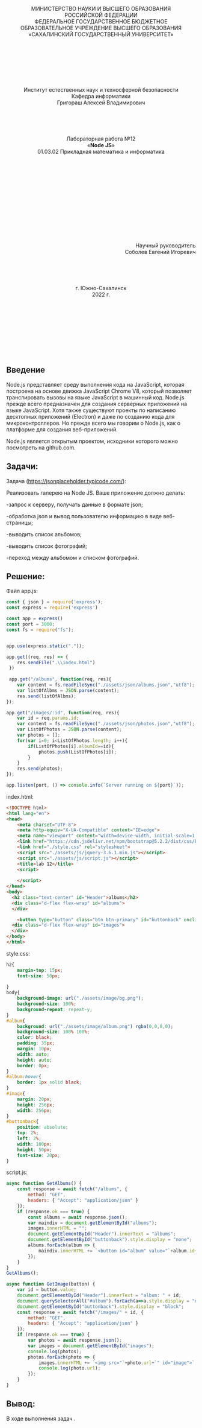 <p align = "center">МИНИСТЕРСТВО НАУКИ И ВЫСШЕГО ОБРАЗОВАНИЯ<br>
РОССИЙСКОЙ ФЕДЕРАЦИИ<br>
ФЕДЕРАЛЬНОЕ ГОСУДАРСТВЕННОЕ БЮДЖЕТНОЕ<br>
ОБРАЗОВАТЕЛЬНОЕ УЧРЕЖДЕНИЕ ВЫСШЕГО ОБРАЗОВАНИЯ<br>
«САХАЛИНСКИЙ ГОСУДАРСТВЕННЫЙ УНИВЕРСИТЕТ»</p>
<br><br><br><br><br><br>
<p align = "center">Институт естественных наук и техносферной безопасности<br>Кафедра информатики<br>Григораш Алексей Владимирович</p>
<br><br><br>
<p align = "center">Лабораторная работа №12<br>«<strong>Node JS</strong>»<br>01.03.02 Прикладная математика и информатика</p>
<br><br><br><br><br><br><br><br><br><br><br><br>
<p align = "right">Научный руководитель<br>
Соболев Евгений Игоревич</p>
<br><br><br>
<p align = "center">г. Южно-Сахалинск<br>2022 г.</p>
<br><br><br><br><br><br><br><br>

## Введение

Node.js представляет среду выполнения кода на JavaScript, которая построена на основе движка JavaScript Chrome V8, который позволяет транслировать вызовы на языке JavaScript в машинный код. Node.js прежде всего предназначен для создания серверных приложений на языке JavaScript. Хотя также существуют проекты по написанию десктопных приложений (Electron) и даже по созданию кода для микроконтроллеров. Но прежде всего мы говорим о Node.js, как о платформе для создания веб-приложений.

Node.js является открытым проектом, исходники которого можно посмотреть на github.com.

## Задачи:

Задача (https://jsonplaceholder.typicode.com/):

Реализовать галерею на Node JS. Ваше приложение должно делать: 

-запрос к серверу, получать данные в формате json;

-обработка json и вывод пользователю информацию в виде веб-страницы;

-выводить список альбомов;

-выводить список фотографий;

-переход между альбомом и списком фотографий.

## Решение:
Файл app.js:
```js
const { json } = require('express');
const express = require('express')

const app = express()
const port = 3000;
const fs = require("fs");


app.use(express.static("."));

app.get((req, res) => {
    res.sendFile(".\\index.html")
 })
 
 app.get("/albums", function(req, res){
    var content = fs.readFileSync("./assets/json/albums.json","utf8");
    var listOfAlbms = JSON.parse(content);
    res.send(listOfAlbms);
});

app.get("/images/:id", function(req, res){
    var id = req.params.id; 
    var content = fs.readFileSync("./assets/json/photos.json","utf8");
    var ListOfPhotos = JSON.parse(content);
    var photos = [];
    for(var i=0; i<ListOfPhotos.length; i++){
        if(ListOfPhotos[i].albumId==id){
            photos.push(ListOfPhotos[i]);
        }
    }
    res.send(photos);
});

app.listen(port, () => console.info(`Server running on ${port}`));

```
index.html:
```html
<!DOCTYPE html>
<html lang="en">
<head>
    <meta charset="UTF-8">
    <meta http-equiv="X-UA-Compatible" content="IE=edge">
    <meta name="viewport" content="width=device-width, initial-scale=1.0">
    <link href="https://cdn.jsdelivr.net/npm/bootstrap@5.2.2/dist/css/bootstrap.min.css" rel="stylesheet" integrity="sha384-Zenh87qX5JnK2Jl0vWa8Ck2rdkQ2Bzep5IDxbcnCeuOxjzrPF/et3URy9Bv1WTRi" crossorigin="anonymous">
    <link href="./style.css" rel="stylesheet">
    <script src="./assets/js/jquery-3.6.1.min.js"></script>
    <script src="./assets/js/script.js"></script>
    <title>lab 12</title>
    <script>
          
    </script>
</head>
<body>
  <h2 class="text-center" id="Header">albums</h2>
  <div class="d-flex flex-wrap" id="albums">
  </div>

    <button type="button" class="btn btn-primary" id="buttonback" onclick="GetAlbums()">back</button>
  <div class="d-flex flex-wrap" id="images">
  </div>
</body>
</html>
```
style.css:
```css
h2{
    margin-top: 15px;
    font-size: 50px;
    
}
body{
    background-image: url("./assets/image/bg.png");
    background-size: 100%;    
    background-repeat: repeat-y;
}
#album{
    background: url("./assets/image/album.png") rgba(0,0,0,0);
    background-size: 100% 100%;
    color: black;
    padding: 35px;
    margin: 10px;
    width: auto;
    height: auto;
    border: 0px;
}
#album:hover{
    border: 1px solid black;
}
#image{
    margin: 20px;
    height: 256px;
    width: 256px;
}
#buttonback{
    position: absolute;
    top: 2%;
    left: 2%;
    width: 100px;
    height: 50px;
    font-size: 20px;
}
```

script.js:
```js
async function GetAlbums() {
    const response = await fetch("/albums", {
        method: "GET",
        headers: { "Accept": "application/json" }
    });
    if (response.ok === true) {
        const albums = await response.json();
        var maindiv = document.getElementById("albums"); 
        images.innerHTML = "";
        document.getElementById("Header").innerText = "albums";
        document.getElementById("buttonback").style.display = "none";
        albums.forEach(album => {
            maindiv.innerHTML += `<button id="album" value="`+album.id+`"onclick="GetImage(this)">`+album.id+"</button>";
        });
    }
}
GetAlbums();

async function GetImage(button) {
    var id = button.value;
    document.getElementById("Header").innerText = "album: " + id;
    document.querySelectorAll("#album").forEach(a=>a.style.display = "none");
    document.getElementById("buttonback").style.display = "block";
    const response = await fetch("/images/" + id, {
        method: "GET",
        headers: { "Accept": "application/json" }
    });
    if (response.ok === true) {
        var photos = await response.json();
        var images = document.getElementById("images"); 
        console.log(photos);
        photos.forEach(photo => {
            images.innerHTML += `<img src="`+photo.url+`" id="image">`;
            console.log(photo.url);
        });
    }
}

```
## Вывод:
В ходе выполнения задач .